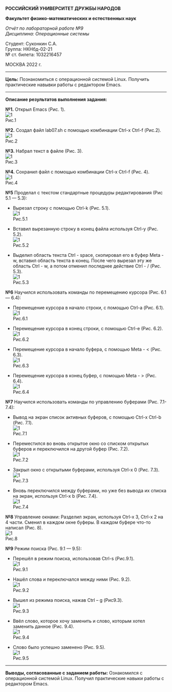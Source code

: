 **РОССИЙСКИЙ УНИВЕРСИТЕТ ДРУЖБЫ НАРОДОВ**

**Факультет физико-математических и естественных наук**

*Отчёт по лабораторной работе №9  
Дисциплина: Операционные системы*

Студент: Суконкин С.А.  
Группа: НКНбд-02-21  
№ ст. билета: 1032216457                                       

МОСКВА
2022 г.

---

**Цель:**
Познакомиться с операционной системой Linux. Получить практические навывки работы с редактором Emacs.

---

**Описание результатов выполнения задания:**

**№1.**
Открыл Emacs (Рис. 1).    
![1](https://github.com/sasukonkin/Otchyoty/blob/main/New%20folder%20(9)/9.1.png?raw=true)      
Рис.1

**№2.**
Создал файл lab07.sh с помощью комбинации Ctrl-x Ctrl-f (Рис.2).  
![1](https://github.com/sasukonkin/Otchyoty/blob/main/New%20folder%20(9)/9.2.png?raw=true)  
Рис.2

**№3.**
Набрал текст в файле (Рис. 3).  
![1](https://github.com/sasukonkin/Otchyoty/blob/main/New%20folder%20(9)/9.3.png?raw=true)  
Рис.3

**№4.**
Сохранил файл с помощью комбинации Ctrl-x Ctrl-f (Рис. 4).  
![1](https://github.com/sasukonkin/Otchyoty/blob/main/New%20folder%20(9)/9.4.png?raw=true)  
Рис.4

**№5**
Проделал с текстом стандартные процедуры редактирования (Рис 5.1 — 5.3):
- Вырезал строку с помощью Ctrl-k (Рис. 5.1).  
![1](https://github.com/sasukonkin/Otchyoty/blob/main/New%20folder%20(9)/9.5.1.png?raw=true)  
Рис.5.1

- Вставил вырезанную строку в конец файла используя Ctrl-y (Рис. 5.2).  
![1](https://github.com/sasukonkin/Otchyoty/blob/main/New%20folder%20(9)/9.5.2.png?raw=true)  
Рис.5.2

- Выделил область текста Ctrl - space, скопировал его в буфер Meta - w, вставил область текста в конец. После чего вырезал эту же область Ctrl - w, а потом отменил последнее действие Ctrl - / (Рис. 5.3).   
![1](https://github.com/sasukonkin/Otchyoty/blob/main/New%20folder%20(9)/9.5.3.png?raw=true)  
Рис.5.3

**№6**
Научился использовать команды по перемещению курсора (Рис. 6.1 — 6.4):
- Перемещение курсора в начало строки, с помощью Ctrl-a (Рис. 6.1).  
![1](https://github.com/sasukonkin/Otchyoty/blob/main/New%20folder%20(9)/9.6.1.png?raw=true)  
Рис.6.1

- Перемещение курсора в конец строки, с помощью Ctrl-е (Рис. 6.2).  
![1](https://github.com/sasukonkin/Otchyoty/blob/main/New%20folder%20(9)/9.6.2.png?raw=true)  
Рис.6.2

- Перемещение курсора в начало буфера, с помощью Meta - < (Рис. 6.3).  
![1](https://github.com/sasukonkin/Otchyoty/blob/main/New%20folder%20(9)/9.6.3.png?raw=true)  
Рис.6.3

- Перемещение курсора в конец буфер, с помощью  Meta - > (Рис. 6.4).  
![1](https://github.com/sasukonkin/Otchyoty/blob/main/New%20folder%20(9)/9.6.4.png?raw=true)  
Рис.6.4

**№7**
Научился использовать команды по управлению буферами (Рис. 7.1-7.4):
- Вывод на экран список активных буферов, с помощью Ctrl-x Ctrl-b (Рис. 7.1).  
![1](https://github.com/sasukonkin/Otchyoty/blob/main/New%20folder%20(9)/9.7.1.png?raw=true)  
Рис.7.1  

- Переместился во вновь открытое окно со списком открытых буферов и переключился на другой буфер (Рис. 7.2).  
![1](https://github.com/sasukonkin/Otchyoty/blob/main/New%20folder%20(9)/9.7.2.png?raw=true)  
Рис.7.2

- Закрыл окно с открытыми буферами, используя Ctrl-x 0 (Рис. 7.3).  
![1](https://github.com/sasukonkin/Otchyoty/blob/main/New%20folder%20(9)/9.7.3.png?raw=true)  
Рис.7.3

- Вновь переключился между буферами, но уже без вывода их списка на экран, используя Ctrl-x b (Рис. 7.4).  
![1](https://github.com/sasukonkin/Otchyoty/blob/main/New%20folder%20(9)/9.7.4.png?raw=true)  
Рис.7.4

**№8**
Управление окнами:
Разделил экран, используя  Ctrl-x 3, Ctrl-x 2 на 4 части. Сменил в каждом окне буферы. В каждом буфере что-то написал (Рис. 8).  
![1](https://github.com/sasukonkin/Otchyoty/blob/main/New%20folder%20(9)/9.8.png?raw=true)  
Рис.8

**№9**
Режим поиска (Рис. 9.1 — 9.5):
- Перешёл в режим поиска, использовав Ctrl-s (Рис.9.1).  
![1](https://github.com/sasukonkin/Otchyoty/blob/main/New%20folder%20(9)/9.9.1.png?raw=true)  
Рис.9.1

- Нашёл слова и переключался между ними (Рис. 9.2).  
![1](https://github.com/sasukonkin/Otchyoty/blob/main/New%20folder%20(9)/9.9.2.png?raw=true)  
Рис.9.2

- Вышел из режима поиска, нажав Ctrl – g (Рис9.3).  
![1](https://github.com/sasukonkin/Otchyoty/blob/main/New%20folder%20(9)/9.9.3.png?raw=true)  
Рис.9.3

- Ввёл слово, которое хочу заменить и слово, которым хотел заменить данное (Рис. 9.4).  
![1](https://github.com/sasukonkin/Otchyoty/blob/main/New%20folder%20(9)/9.9.4.png?raw=true)  
Рис.9.4

- Слово было успешно заменено (Рис. 9.5).  
![1](https://github.com/sasukonkin/Otchyoty/blob/main/New%20folder%20(9)/9.9.5.png?raw=true)  
Рис.9.5

---

**Выводы, согласованные с заданием работы:**
Ознакомился с операционной системой Linux. Получил практические навыки работы с редактором Emacs.
